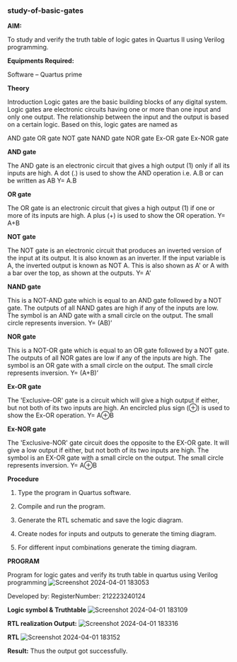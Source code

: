 ### study-of-basic-gates

**AIM:** 

To study and verify the truth table of logic gates in Quartus II using Verilog programming.

**Equipments Required:**

Software – Quartus prime 

**Theory**

Introduction Logic gates are the basic building blocks of any digital system. Logic gates are electronic circuits having one or more than one input and only one output. The relationship between the input and the output is based on a certain logic. Based on this, logic gates are named as

AND gate OR gate NOT gate NAND gate NOR gate Ex-OR gate Ex-NOR gate

**AND gate**

The AND gate is an electronic circuit that gives a high output (1) only if all its inputs are high. A dot (.) is used to show the AND operation i.e. A.B or can be written as AB
Y= A.B

**OR gate** 

The OR gate is an electronic circuit that gives a high output (1) if one or more of its inputs are high. A plus (+) is used to show the OR operation.
Y= A+B

**NOT gate**

The NOT gate is an electronic circuit that produces an inverted version of the input at its output. It is also known as an inverter. If the input variable is A, the inverted output is known as NOT A. This is also shown as A' or A with a bar over the top, as shown at the outputs.
Y= A'

**NAND gate**

This is a NOT-AND gate which is equal to an AND gate followed by a NOT gate. The outputs of all NAND gates are high if any of the inputs are low. The symbol is an AND gate with a small circle on the output. The small circle represents inversion.
Y= (AB)’

**NOR gate**

This is a NOT-OR gate which is equal to an OR gate followed by a NOT gate. The outputs of all NOR gates are low if any of the inputs are high. The symbol is an OR gate with a small circle on the output. The small circle represents inversion.
Y= (A+B)’

**Ex-OR gate**

The 'Exclusive-OR' gate is a circuit which will give a high output if either, but not both of its two inputs are high. An encircled plus sign (⊕) is used to show the Ex-OR operation.
Y= A⊕B

**Ex-NOR gate**

The 'Exclusive-NOR' gate circuit does the opposite to the EX-OR gate. It will give a low output if either, but not both of its two inputs are high. The symbol is an EX-OR gate with a small circle on the output. The small circle represents inversion.
Y= A⊕B

**Procedure** 

1.	Type the program in Quartus software.

2.	Compile and run the program.

3.	Generate the RTL schematic and save the logic diagram.

4.	Create nodes for inputs and outputs to generate the timing diagram.

5.	For different input combinations generate the timing diagram.


**PROGRAM**

Program for logic gates and verify its truth table in quartus using Verilog programming
![Screenshot 2024-04-01 183053](https://github.com/PREM3112/study-of-basic-gates/assets/145449383/2e306916-527e-488d-a83f-3bbfe418b31c)


 Developed by: RegisterNumber: 212223240124
 
**Logic symbol & Truthtable**
![Screenshot 2024-04-01 183109](https://github.com/PREM3112/study-of-basic-gates/assets/145449383/64a8370e-8eed-46b4-99db-594b643dc243)


**RTL realization Output:** 
![Screenshot 2024-04-01 183316](https://github.com/PREM3112/study-of-basic-gates/assets/145449383/f3c1ed4c-d955-4a97-bf40-d2b5a9855b60)


**RTL**
![Screenshot 2024-04-01 183152](https://github.com/PREM3112/study-of-basic-gates/assets/145449383/f2bd67e5-db93-47b8-a69a-56543a70e4a2)


**Result:**
Thus the output got successfully.

